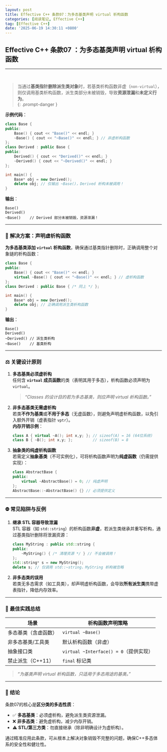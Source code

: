 ```yaml
---
layout: post
title: Effective C++ 条款07：为多态基类声明 virtual 析构函数
categories: [阅读笔记, Effective C++]
tag: [Effective C++]
date: '2025-06-19 14:30:11 +0800'
---
```



## **Effective C++ 条款07 ：为多态基类声明 virtual 析构函数**

---

<br/>

> 当通过**基类指针删除派生类对象**时，若基类析构函数非虚（`non-virtual`），则仅调用基类析构函数，派生类部分未被销毁，导致**资源泄漏**和**未定义行为**。  
{: .prompt-danger }

**示例代码**：  
```cpp
class Base {
public:
    Base() { cout << "Base()" << endl; }
    ~Base() { cout << "~Base()" << endl; } // 非虚析构函数
};
class Derived : public Base {
public:
    Derived() { cout << "Derived()" << endl; }
    ~Derived() { cout << "~Derived()" << endl; }
};

int main() {
    Base* obj = new Derived();
    delete obj; // 仅输出 ~Base()，Derived 析构未被调用！
}
```
**输出**：  
```
Base()
Derived()
~Base()    // Derived 部分未被销毁，资源泄漏！
```

---

### 🔧 **解决方案：声明虚析构函数**  
**为多态基类添加 `virtual` 析构函数**，确保通过基类指针删除时，正确调用整个对象链的析构函数：  
```cpp
class Base {
public:
    Base() { cout << "Base()" << endl; }
    virtual ~Base() { cout << "~Base()" << endl; } // 虚析构函数
};
class Derived : public Base { /* 同上 */ };

int main() {
    Base* obj = new Derived();
    delete obj; // 正确调用派生类析构函数
}
```
**输出**：  
```
Base()
Derived()
~Derived() // 派生类析构
~Base()    // 基类析构
```

---

### ⚖️ **关键设计原则**  
1. **多态基类必须虚析构**  
   任何含 **`virtual` 成员函数**的类（表明其用于多态），析构函数必须声明为 `virtual`。  
   > *“Classes 的设计目的若为多态基类，则应声明 virtual 析构函数。”*  

2. **非多态基类无需虚析构**  
   若类**不作为基类**或**不用于多态**（无虚函数），则避免声明虚析构函数，以免引入额外开销（虚表指针 `vptr`）。  
   **内存开销示例**：  
   ```cpp
   class A { virtual ~A(); int x,y; }; // sizeof(A) = 16 (64位系统)
   class B { ~B(); int x,y; };         // sizeof(B) = 8
   ```

3. **抽象类的纯虚析构函数**  
   若需定义**抽象基类**（不可实例化），可将析构函数声明为**纯虚函数**（仍需提供实现）：  
   ```cpp
   class AbstractBase {
   public:
       virtual ~AbstractBase() = 0; // 纯虚声明
   };
   AbstractBase::~AbstractBase() {} // 必须提供定义
   ```

---

### ⛔ **常见陷阱与反例**  
1. **继承 STL 容器导致泄漏**  
   STL 容器（如 `std::string`）的析构函数**非虚**，若派生类继承并重写析构，通过基类指针删除将泄漏资源：  
   ```cpp
   class MyString : public std::string {
   public:
       ~MyString() { /* 清理资源 */ } // 不会被调用！
   };
   std::string* s = new MyString();
   delete s; // 仅调用 std::~string，MyString 析构被忽略
   ```

2. **非多态类的误用**  
   若类无多态需求（如工具类），却声明虚析构函数，会导致**所有派生类**携带虚表指针，降低内存效率。

---

### 📌 **最佳实践总结**  

| **场景**             | **析构函数声明策略**                   |
| -------------------- | -------------------------------------- |
| 多态基类（含虚函数） | `virtual ~Base()`                      |
| 非多态基类/工具类    | 默认析构函数（非虚）                   |
| 抽象接口类           | `virtual ~Interface() = 0`（提供实现） |
| 禁止派生（C++11）    | `final` 标记类                         |

> *“为基类声明 virtual 析构函数，只适用于多态用途的基类。”*

---

### 💎 **结论**  
条款07的核心是**区分类的多态性质**：  
- ✅ **多态基类**：必须虚析构，避免派生类资源泄漏。  
- ❌ **非多态类**：避免虚析构，减少内存开销。  
- ⚠️ **STL/第三方类**：勿直接继承（除非明确设计为虚析构）。  

通过精准应用此条款，可从根本上解决对象销毁不完整的问题，确保C++多态体系的安全性和健壮性。
